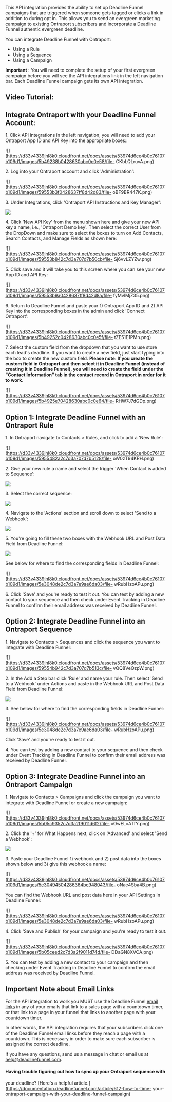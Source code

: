 This API integration provides the ability to set up Deadline Funnel campaigns
that are triggered when someone gets tagged or clicks a link in addition to
during opt in. This allows you to send an evergreen marketing campaign to
existing Ontraport subscribers and incorporate a Deadline Funnel authentic
evergreen deadline.

You can integrate Deadline Funnel with Ontraport:

  * Using a Rule
  * Using a Sequence
  * Using a Campaign

**Important** : You will need to complete the setup of your first evergreen
campaign before you will see the API integrations link in the left navigation
bar.  Each Deadline Funnel campaign gets its own API integration.

##  Video Tutorial:

## Integrate Ontraport with your Deadline Funnel Account:

1\.  Click API integrations in the left navigation, you will need to add your Ontraport App ID and API Key into the appropriate boxes:: 

![](https://d33v4339jhl8k0.cloudfront.net/docs/assets/53974d6ce4b0c76107b109d1/images/5b49238b0428630abc0c0e58/file-
CKbLQLruvA.png)


2\. Log into your Ontraport account and click 'Administration': 

![](https://d33v4339jhl8k0.cloudfront.net/docs/assets/53974d6ce4b0c76107b109d1/images/59553b3f0428637ff8d42d83/file-
oBF9BR447K.png)


3\. Under Integrations, click 'Ontraport API Instructions and Key Manager': 

![](https://d33v4339jhl8k0.cloudfront.net/docs/assets/53974d6ce4b0c76107b109d1/images/5a81eab60428634376d00b70/file-3L7C4VE46M.png)


4\. Click 'New API Key' from the menu shown here and give your new API key a name, i.e., 'Ontraport Demo key'. Then select the correct User from the DropDown and make sure to select the boxes to turn on Add Contacts, Search Contacts, and Manage Fields as shown here: 

![](https://d33v4339jhl8k0.cloudfront.net/docs/assets/53974d6ce4b0c76107b109d1/images/59553b842c7d3a707d7b50cb/file-
Sj6vvLZYZw.png)


5\. Click save and it will take you to this screen where you can see your new App ID and API Key: 

![](https://d33v4339jhl8k0.cloudfront.net/docs/assets/53974d6ce4b0c76107b109d1/images/59553b9a0428637ff8d42d8a/file-
fyMvlMjZ35.png)


6\. Return to Deadline Funnel and paste your 1) Ontraport App ID and 2) API Key into the corresponding boxes in the admin and click 'Connect Ontraport': 

![](https://d33v4339jhl8k0.cloudfront.net/docs/assets/53974d6ce4b0c76107b109d1/images/5b49252c0428630abc0c0e5f/file-
tZE51E1PMn.png)


7\. Select the custom field from the dropdown that you want to use store each lead's deadline. If you want to create a new field, just start typing into the box to create the new custom field.  **Please note: If you create the custom field in Ontraport and then select it in Deadline Funnel (instead of creating it in Deadline Funnel), you will need to create the field under the "Contact Information" tab in the contact record in Ontraport in order for it to work.**

![](https://d33v4339jhl8k0.cloudfront.net/docs/assets/53974d6ce4b0c76107b109d1/images/5b4925e70428630abc0c0e64/file-
RHW7J7dGDp.png)

####

####

## Option 1: Integrate Deadline Funnel with an Ontraport Rule

1\.  In Ontraport navigate to Contacts > Rules, and click to add a 'New Rule': 

![](https://d33v4339jhl8k0.cloudfront.net/docs/assets/53974d6ce4b0c76107b109d1/images/5955482a2c7d3a707d7b5128/file-
oW0zT94KRH.png)


2\. Give your new rule a name and select the trigger 'When Contact is added to Sequence': 

![](https://d33v4339jhl8k0.cloudfront.net/docs/assets/53974d6ce4b0c76107b109d1/images/595544a72c7d3a707d7b5110/file-8fVkqYv7JH.png)


3\. Select the correct sequence: 

![](https://d33v4339jhl8k0.cloudfront.net/docs/assets/53974d6ce4b0c76107b109d1/images/595547720428637ff8d42df6/file-1g68rFs2sw.png)


4\. Navigate to the 'Actions' section and scroll down to select 'Send to a Webhook': 

![](https://d33v4339jhl8k0.cloudfront.net/docs/assets/53974d6ce4b0c76107b109d1/images/5d323e6d2c7d3a2ec4bf232f/file-8uNirURvOp.jpg)


5\. You're going to fill these two boxes with the Webhook URL and Post Data Field from Deadline Funnel: 

![](https://d33v4339jhl8k0.cloudfront.net/docs/assets/53974d6ce4b0c76107b109d1/images/5e3049832c7d3a7e9ae6da10/file-43F8FpgZIC.png)

See below for where to find the corresponding fields in Deadline Funnel:

![](https://d33v4339jhl8k0.cloudfront.net/docs/assets/53974d6ce4b0c76107b109d1/images/5e3048de2c7d3a7e9ae6da03/file-
wRubHzoAPu.png)


6\. Click 'Save' and you're ready to test it out. You can test by adding a new contact to your sequence and then check under Event Tracking in Deadline Funnel to confirm their email address was received by Deadline Funnel. 

## Option 2: Integrate Deadline Funnel into an Ontraport Sequence

1\.  Navigate to Contacts > Sequences and click the sequence you want to integrate with Deadline Funnel: 

![](https://d33v4339jhl8k0.cloudfront.net/docs/assets/53974d6ce4b0c76107b109d1/images/59554b942c7d3a707d7b513c/file-
vQQ8VeQzpW.png)


2\. In the Add a Step bar click 'Rule' and name your rule. Then select 'Send to a Webhook' under Actions and paste in the Webhook URL and Post Data Field from Deadline Funnel: 

![](https://d33v4339jhl8k0.cloudfront.net/docs/assets/53974d6ce4b0c76107b109d1/images/5e3049832c7d3a7e9ae6da10/file-43F8FpgZIC.png)


3\. See below for where to find the corresponding fields in Deadline Funnel: 

![](https://d33v4339jhl8k0.cloudfront.net/docs/assets/53974d6ce4b0c76107b109d1/images/5e3048de2c7d3a7e9ae6da03/file-
wRubHzoAPu.png)

Click 'Save' and you're ready to test it out.


4\. You can test by adding a new contact to your sequence and then check under Event Tracking in Deadline Funnel to confirm their email address was received by Deadline Funnel. 

## Option 3: Integrate Deadline Funnel into an Ontraport Campaign

1\.  Navigate to Contacts > Campaigns and click the campaign you want to integrate with Deadline Funnel or create a new campaign: 

![](https://d33v4339jhl8k0.cloudfront.net/docs/assets/53974d6ce4b0c76107b109d1/images/5b05c9352c7d3a2f9011d6f2/file-
xOwELoATfY.png)


2\. Click the '+' for What Happens next, click on 'Advanced' and select 'Send a Webhook': 

![](https://d33v4339jhl8k0.cloudfront.net/docs/assets/53974d6ce4b0c76107b109d1/images/5b05cae02c7d3a2f9011d713/file-5358J8j0NI.png)


3\. Paste your Deadline Funnel 1) webhook and 2) post data into the boxes shown below and 3) give this webhook a name: 

![](https://d33v4339jhl8k0.cloudfront.net/docs/assets/53974d6ce4b0c76107b109d1/images/5e30494504286364bc948043/file-
oNae4Sba4B.png)

You can find the Webhook URL and post data here in your API Settings in
Deadline Funnel:

![](https://d33v4339jhl8k0.cloudfront.net/docs/assets/53974d6ce4b0c76107b109d1/images/5e3048de2c7d3a7e9ae6da03/file-
wRubHzoAPu.png)


4\. Click 'Save and Publish' for your campaign and you're ready to test it out. 

![](https://d33v4339jhl8k0.cloudfront.net/docs/assets/53974d6ce4b0c76107b109d1/images/5b05ceed2c7d3a2f9011d74d/file-
DDaGN8XVCA.png)


5\. You can test by adding a new contact to your campaign and then checking under Event Tracking in Deadline Funnel to confirm the email address was received by Deadline Funnel. 

## Important Note about Email Links

For the API integration to work you MUST use the Deadline Funnel [email
links](http://documentation.deadlinefunnel.com/article/16-expiring-links) in
any of your emails that link to a sales page with a countdown timer, or that
link to a page in your funnel that links to another page with your countdown
timer.

In other words, the API integration requires that your subscribers click one
of the Deadline Funnel email links before they reach a page with a countdown.
This is necessary in order to make sure each subscriber is assigned the
correct deadline.

If you have any questions, send us a message in chat or email us at
[help@deadlinefunnel.com](mailto:mailto:help@deadlinefunnel.com).

#### Having trouble figuring out how to sync up your Ontraport sequence with
your deadline? [Here's a helpful
article.](https://documentation.deadlinefunnel.com/article/612-how-to-time-
your-ontraport-campaign-with-your-deadline-funnel-campaign)

